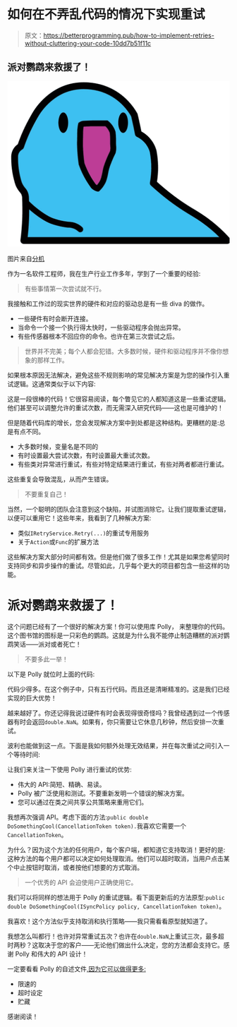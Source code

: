 # 如何在不弄乱代码的情况下实现重试

> 原文：<https://betterprogramming.pub/how-to-implement-retries-without-cluttering-your-code-10dd7b51f11c>

## 派对鹦鹉来救援了！

![](img/bad2cc5f67ee5fdd55c7adab96aaeea1.png)

图片来自[分机](https://chrome.google.com/webstore/detail/universal-party-parrot/bjlicnjijlfodoekhjpnagodmcppabmc)

作为一名软件工程师，我在生产行业工作多年，学到了一个重要的经验:

> 有些事情第一次尝试就不行。

我接触和工作过的现实世界的硬件和对应的驱动总是有一些 diva 的做作。

*   一些硬件有时会断开连接。
*   当命令一个接一个执行得太快时，一些驱动程序会抛出异常。
*   有些传感器根本不回应你的命令。也许在第三次尝试之后。

> 世界并不完美；每个人都会犯错。大多数时候，硬件和驱动程序并不像你想象的那样工作。

如果根本原因无法解决，避免这些不规则影响的常见解决方案是为您的操作引入重试逻辑。这通常类似于以下内容:

这是一段很棒的代码！它很容易阅读，每个瞥见它的人都知道这是一些重试逻辑。他们甚至可以调整允许的重试次数，而无需深入研究代码——这也是可维护的！

但是随着代码库的增长，您会发现解决方案中到处都是这种结构。更糟糕的是:总是有点不同。

*   大多数时候，变量名是不同的
*   有时设置最大尝试次数，有时设置最大重试次数。
*   有些类对异常进行重试，有些对特定结果进行重试，有些对两者都进行重试。

这些重复会导致混乱，从而产生错误。

> 不要重复自己！

当然，一个聪明的团队会注意到这个缺陷，并试图消除它。让我们提取重试逻辑，以便可以重用它！这些年来，我看到了几种解决方案:

*   类似`IRetryService.Retry(...)`的重试专用服务
*   关于`Action`或`Func`的扩展方法

这些解决方案大部分时间都有效。但是他们做了很多工作！尤其是如果您希望同时支持同步和异步操作的重试。尽管如此，几乎每个更大的项目都包含一些这样的功能。

# 派对鹦鹉来救援了！

这个问题已经有了一个很好的解决方案！你可以使用库 Polly， [](https://github.com/App-vNext/Polly) 来整理你的代码。这个图书馆的图标是一只彩色的鹦鹉。这就是为什么我不能停止制造糟糕的派对鹦鹉笑话——派对或者死亡！

> 不要多此一举！

以下是 Polly 就位时上面的代码:

代码少得多。在这个例子中，只有五行代码。而且还是清晰精准的。这是我们已经实现的巨大优势！

越来越好了。你还记得我说过硬件有时会表现得很奇怪吗？我曾经遇到过一个传感器有时会返回`double.NaN`。如果有，你只需要让它休息几秒钟，然后安排一次重试。

波利也能做到这一点。下面是我如何额外处理无效结果，并在每次重试之间引入一个等待时间:

让我们来关注一下使用 Polly 进行重试的优势:

*   伟大的 API:简短、精确、易读。
*   Polly 被广泛使用和测试。不要重新发明一个错误的解决方案。
*   您可以通过在类之间共享公共策略来重用它们。

我想再次强调 API。考虑下面的方法:`public double DoSomethingCool(CancellationToken token).`我喜欢它需要一个`CancellationToken`。

为什么？因为这个方法的任何用户，每个客户端，都知道它支持取消！更好的是:这种方法的每个用户都可以决定如何处理取消。他们可以超时取消，当用户点击某个中止按钮时取消，或者按他们想要的方式取消。

> 一个优秀的 API 会迫使用户正确使用它。

我们可以将同样的想法用于 Polly 的重试逻辑。看下面更新后的方法原型:`public double DoSomethingCool(ISyncPolicy policy, CancellationToken token)`。

我喜欢！这个方法似乎支持取消和执行策略——我只需看看原型就知道了。

我想怎么叫都行！也许对异常重试五次？也许在`double.NaN`上重试三次，最多超时两秒？这取决于您的客户——无论他们做出什么决定，您的方法都会支持它。感谢 Polly 和伟大的 API 设计！

一定要看看 Polly 的自述文件[,因为它可以做得更多:](https://github.com/App-vNext/Polly)

*   限速的
*   超时设定
*   贮藏

感谢阅读！